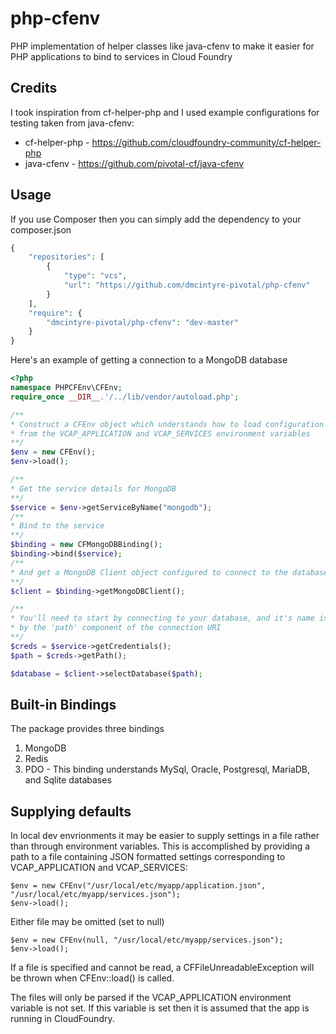 # php-cfenv
PHP implementation of helper classes like java-cfenv to make it easier for PHP applications to bind to services in Cloud Foundry

## Credits
I took inspiration from cf-helper-php and I used example configurations for testing taken from java-cfenv:

* cf-helper-php - https://github.com/cloudfoundry-community/cf-helper-php
* java-cfenv - https://github.com/pivotal-cf/java-cfenv


## Usage
If you use Composer then you can simply add the dependency to your composer.json
```php
{
	"repositories": [
		{
			"type": "vcs",
			"url": "https://github.com/dmcintyre-pivotal/php-cfenv"
		}
	],
	"require": {
		"dmcintyre-pivotal/php-cfenv": "dev-master"
	}
}
```
Here's an example of getting a connection to a MongoDB database
```PHP
<?php
namespace PHPCFEnv\CFEnv;
require_once __DIR__.'/../lib/vendor/autoload.php';

/**
* Construct a CFEnv object which understands how to load configuration
* from the VCAP_APPLICATION and VCAP_SERVICES environment variables
**/
$env = new CFEnv();
$env->load();

/**
* Get the service details for MongoDB
**/
$service = $env->getServiceByName("mongodb");
/**
* Bind to the service
**/
$binding = new CFMongoDBBinding();
$binding->bind($service);
/** 
* And get a MongoDB Client object configured to connect to the database
**/
$client = $binding->getMongoDBClient();

/**
* You'll need to start by connecting to your database, and it's name is given
* by the 'path' component of the connection URI
**/
$creds = $service->getCredentials();
$path = $creds->getPath();

$database = $client->selectDatabase($path);
```
## Built-in Bindings
The package provides three bindings
1. MongoDB
2. Redis
3. PDO - This binding understands MySql, Oracle, Postgresql, MariaDB, and Sqlite databases

## Supplying defaults
In local dev envrionments it may be easier to supply settings in a file rather than through environment variables.
This is accomplished by providing a path to a file containing JSON formatted settings corresponding to VCAP_APPLICATION and VCAP_SERVICES:

```
$env = new CFEnv("/usr/local/etc/myapp/application.json", "/usr/local/etc/myapp/services.json");
$env->load();
```

Either file may be omitted (set to null)
```
$env = new CFEnv(null, "/usr/local/etc/myapp/services.json");
$env->load();
```

If a file is specified and cannot be read, a CFFileUnreadableException will be thrown when CFEnv::load() is called.

The files will only be parsed if the VCAP_APPLICATION environment variable is not set. If this variable is set then it is assumed that the app is running in CloudFoundry.